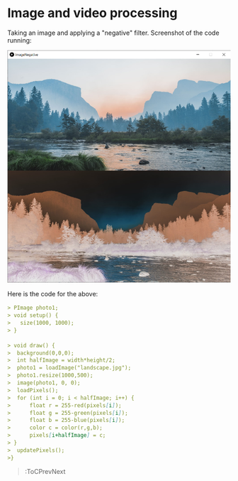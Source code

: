 # Image and video processing
Taking an image and applying a "negative" filter.
Screenshot of the code running:

![ScreenShot](https://github.com/jrbeltranl/vc/blob/4379830e4c34c44d00803cc89c4dda8a4beb2d93/docs/sketches/imageNegative.jpg)


Here is the code for the above:

```md
> PImage photo1;
> void setup() {
>   size(1000, 1000);
> }

> void draw() {
>  background(0,0,0);
>  int halfImage = width*height/2;
>  photo1 = loadImage("landscape.jpg");
>  photo1.resize(1000,500);
>  image(photo1, 0, 0);
>  loadPixels();
>  for (int i = 0; i < halfImage; i++) {
>      float r = 255-red(pixels[i]);
>      float g = 255-green(pixels[i]);
>      float b = 255-blue(pixels[i]);
>      color c = color(r,g,b);
>      pixels[i+halfImage] = c;
> }
>  updatePixels();
>}

```

> :ToCPrevNext
